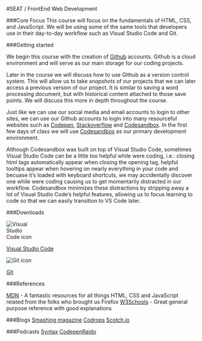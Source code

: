 <!-- This is a markdown file. It contains all the of the necessary text and code needed to be previewed in the browser. -->

<!-- To view this file in preview mode in Visual Studio Code, press Control + Shift + v (Windows) or Command + Shift + v (Mac)-->


#SEAT / FrontEnd Web Development

###Core Focus
This course will focus on the fundamentals of HTML, CSS, and JavaScript. We will be using some of the same tools that developers use in their day-to-day workflow such as Visual Studio Code and Git.

###Getting started

We begin this course with the creation of [Github](www.github.com) accounts. Github is a cloud environment and will serve as our main storage for our coding projects.

Later in the course we will discuss how to use Github as a version control system. This will allow us to take _snapshots_ of our projects that we can later access a previous version of our project. It is similar to saving a word processing document, but with historical content attached to those save points. We will discuss this more in depth throughout the course.

Just like we can use our social media and email accounts to login to other sites, we can use our Github accounts to login into many resourceful websites such as [Codepen](www.codepen.io), [Stackoverflow](www.stackoverflow.com) and [Codesandbox](www.codesandbox.io). In the first few days of class we will use [Codesandbox](www.codesandbox.io) as our primary development environment.

Although Codesandbox was built on top of Visual Studio Code, sometimes Visual Studio Code can be a little too helpful while were coding, i.e.: closing html tags automatically appear when closing the opening tag, helpful tooltips appear when hovering on nearly everything in your code and becuase it’s loaded with keyboard shortcuts, we may accidentally discover one while were coding causing us to get momentarily distracted in our workflow. Codesandbox minimizes these distractions by stripping away a lot of Visual Studio Code’s helpful features, allowing us to focus learning to code so that we can easily transition to VS Code later.



###Downloads

<div class="icon-container">
<div>
  <div style="width: 70px;">
    <img title="VSCode" src="https://upload.wikimedia.org/wikipedia/commons/thumb/9/9a/Visual_Studio_Code_1.35_icon.svg/1200px-Visual_Studio_Code_1.35_icon.svg.png"
      alt="Visual Studio Code icon"
      style="max-width: 100%" />
  </div>
</div>

  [Visual Studio Code](https://code.visualstudio.com/download)


<div>
  <div style="width: 70px">
    <img title="Git" src="https://cdn.iconscout.com/icon/free/png-256/git-1-226092.png"
      alt="Git icon"
      style="max-width: 100%" />
  </div>
<div>

[Git](https://git-scm.com/downloads)

###References

[MDN](https://developer.mozilla.org/en-US/) - A fantastic resources for all things HTML, CSS and JavaScript related from the folks who brought us Firefox
[W3Schools](https://www.w3schools.com/) - Great general purpose reference with good explanations

###Blogs
[Smashing magazine](https://www.smashingmagazine.com/)
[Codrops](https://tympanus.net/codrops/)
[Scotch.io](https://scotch.io/)

###Podcasts
[Syntax](https://syntax.fm/)
[CodepenRaido](https://blog.codepen.io/radio/)

